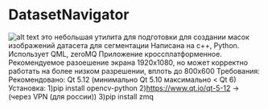 # DatasetNavigator
![alt text](https://github.com/Pin80/DatasetNavigator/blob/master/screenshot.png?raw=true)
это небольшая утилита для подготовки для создании масок изображений датасета для сегментации
Написана на c++, Python. Использует QML, zeroMQ 
Приложение кроссплатформенное. Рекомендуемое разоешение экрана 1920х1080, 
но может корректно работать на более низком разрешении, вплоть до 800х600
Требования:
        Рекомендовано: Qt 5.12 (минимально Qt 5.10 максимально < Qt 6)
Установка:
    1)pip install opencv-python
    2)https://www.qt.io/qt-5-12 -> (через VPN (для россии))
    3)pip install zmq
